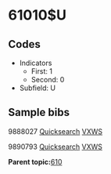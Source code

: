# 61010$U

## Codes

-   Indicators
    -   First: 1
    -   Second: 0
-   Subfield: U

## Sample bibs

9888027 [Quicksearch](https://search.library.yale.edu/catalog/9888027) [VXWS](http://prodorbis.library.yale.edu:7014/vxws/GetHoldingsService?bibId=9888027)

9890793 [Quicksearch](https://search.library.yale.edu/catalog/9890793) [VXWS](http://prodorbis.library.yale.edu:7014/vxws/GetHoldingsService?bibId=9890793)

**Parent topic:**[610](../../tags/610/610.md)

